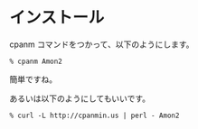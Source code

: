 インストール
============

cpanm コマンドをつかって、以下のようにします。

    % cpanm Amon2

簡単ですね。

あるいは以下のようにしてもいいです。

    % curl -L http://cpanmin.us | perl - Amon2
